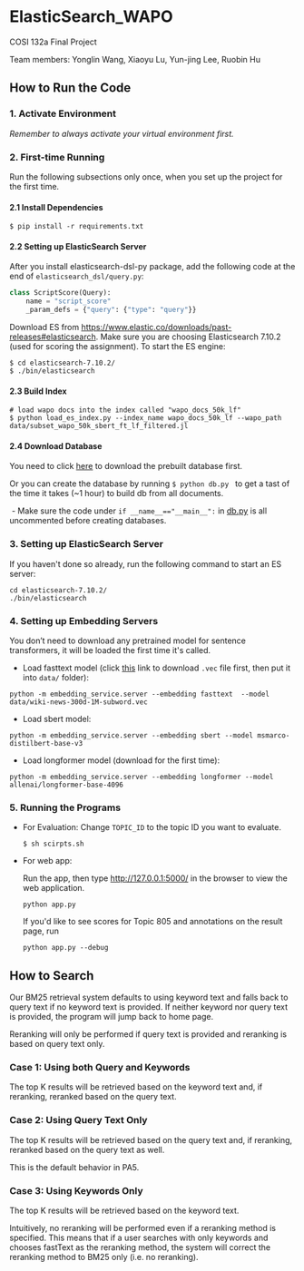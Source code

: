 # ElasticSearch_WAPO
COSI 132a Final Project

Team members: Yonglin Wang,  Xiaoyu Lu, Yun-jing Lee, Ruobin Hu


## How to Run the Code
### 1. Activate Environment
*Remember to always activate your virtual environment first.*

### 2. First-time Running
Run the following subsections only once, when you set up the project for the first time.
#### 2.1 Install Dependencies
```
$ pip install -r requirements.txt
```
#### 2.2 Setting up ElasticSearch Server

After you install elasticsearch-dsl-py package, add the following code at the end of `elasticsearch_dsl/query.py`:
```python
class ScriptScore(Query):
    name = "script_score"
    _param_defs = {"query": {"type": "query"}}
```
Download ES from https://www.elastic.co/downloads/past-releases#elasticsearch. Make sure you are choosing Elasticsearch 7.10.2 (used for scoring the assignment). To start the ES engine:

```shell
$ cd elasticsearch-7.10.2/
$ ./bin/elasticsearch
```

#### 2.3 Build Index

```shell
# load wapo docs into the index called "wapo_docs_50k_lf"
$ python load_es_index.py --index_name wapo_docs_50k_lf --wapo_path data/subset_wapo_50k_sbert_ft_lf_filtered.jl
```

#### 2.4 Download Database

You need to click [here](https://drive.google.com/uc?export=download&id=1lfXuiI4oMj37p0_hbzS593LoQuy9zoZp) to download the prebuilt database first. 

Or you can create the database by running  `$ python db.py ` to get a tast of the time it takes (~1 hour) to build db from all documents.

​	- Make sure the code under ```if __name__=="__main__":``` in  [db.py](db.py) is all uncommented before creating databases.

### 3. Setting up ElasticSearch Server
If you haven't done so already, run the following command to start an ES server:
```shell script
cd elasticsearch-7.10.2/
./bin/elasticsearch
```

### 4. Setting up Embedding Servers

You don’t need to download any pretrained model for sentence transformers, it will be loaded the first time it's called.

- Load fasttext model (click [this](https://dl.fbaipublicfiles.com/fasttext/vectors-english/wiki-news-300d-1M-subword.vec.zip) link to download `.vec` file first,  then put it into `data/` folder):

```shell script
python -m embedding_service.server --embedding fasttext  --model data/wiki-news-300d-1M-subword.vec
```

- Load sbert model:

```shell script
python -m embedding_service.server --embedding sbert --model msmarco-distilbert-base-v3
```

- Load longformer model (download for the first time):

```shell script
python -m embedding_service.server --embedding longformer --model allenai/longformer-base-4096
```


### 5. Running the Programs

- For Evaluation: 
    Change ```TOPIC_ID``` to the topic ID you want to evaluate.
    ```shell
    $ sh scirpts.sh
    ```

- For web app:

    Run the app, then type http://127.0.0.1:5000/ in the browser to view the web application.
    
    ```shell script
    python app.py 
    ```
    If you'd like to see scores for Topic 805 and annotations on the result page, run
    ```shell script
    python app.py --debug 
    ```

## How to Search
Our BM25 retrieval system defaults to using keyword text and falls back to query text if no keyword text is provided. If neither keyword nor query text is provided, the program will jump back to home page.

Reranking will only be performed if query text is provided and reranking is based on query text only. 
### Case 1: Using both Query and Keywords
The top K results will be retrieved based on the keyword text and, if reranking, reranked based on the query text.
### Case 2: Using Query Text Only
The top K results will be retrieved based on the query text and, if reranking, reranked based on the query text as well.

This is the default behavior in PA5. 
### Case 3: Using Keywords Only
The top K results will be retrieved based on the keyword text. 

Intuitively, no reranking will be performed even if a reranking method is specified. This means that if a user searches with only keywords and chooses fastText as the reranking method, the system will correct the reranking method to BM25 only (i.e. no reranking). 

